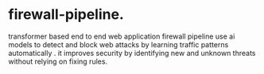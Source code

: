 # firewall-pipeline.
transformer based end to end web application firewall  pipeline   use ai models to detect and block web attacks by learning traffic patterns automatically . it improves security by identifying new and unknown threats without relying on fixing rules.
<!DOCTYPE html>
<html lang="en">
<head>
    <meta charset="UTF-8">
    <meta name="viewport" content="width=device-width, initial-scale=1.0">
    <title>Transformer WAF Security Dashboard</title>
    <link href="https://cdn.jsdelivr.net/npm/bootstrap@5.3.3/dist/css/bootstrap.min.css" rel="stylesheet">
    <link rel="stylesheet" href="https://cdnjs.cloudflare.com/ajax/libs/font-awesome/6.5.2/css/all.min.css">
    <style>
        .header-section { padding: 20px 0; background-color: #f8f9fa; border-bottom: 1px solid #e9ecef; }
        .stat-card { border-left: 5px solid; transition: transform 0.2s; }
        .stat-card:hover { transform: translateY(-5px); box-shadow: 0 4px 8px rgba(0,0,0,0.1); }
        
        .card-total { border-color: #007bff; }
        .card-blocked { border-color: #dc3545; }
        .card-allowed { border-color: #28a745; }
        
        .text-malicious { color: #dc3545; font-weight: bold; }
        .text-benign { color: #28a745; }
        
        /* Table enhancements for visual feedback */
        .table-log tbody tr.table-danger { background-color: #f8d7da !important; }
        .table-log tbody tr.table-warning { background-color: #fff3cd !important; } /* For Rate Limit blocks */
        
        .nav-button { margin-left: 10px; }
    </style>
</head>
<body>
    <nav class="navbar navbar-dark bg-dark">
        <div class="container-fluid container">
            <span class="navbar-brand mb-0 h1">
                <i class="fa-solid fa-robot"></i> Transformer WAF | Security Console
            </span>
            <button class="btn btn-outline-light nav-button" onclick="fetchStats(); fetchAndRenderLogs();">
                <i class="fas fa-sync-alt"></i> Refresh
            </button>
        </div>
    </nav>

    <div class="container mt-4">
        
        <div class="header-section mb-4">
            <h2 class="mb-4 text-primary"><i class="fas fa-chart-line"></i> Real-time Traffic Overview</h2>
            <div class="row">
                <div class="col-md-3 mb-3">
                    <div class="card p-3 stat-card card-blocked">
                        <h5 class="card-title text-danger"><i class="fas fa-brain"></i> ML Blocks</h5>
                        <p class="display-6 text-danger" id="blocked-ml-count">0</p>
                    </div>
                </div>
                <div class="col-md-3 mb-3">
                    <div class="card p-3 stat-card" style="border-color: orange;">
                        <h5 class="card-title text-warning"><i class="fas fa-tachometer-alt"></i> Rate Limited</h5>
                        <p class="display-6 text-warning" id="blocked-rate-count">0</p>
                    </div>
                </div>
                <div class="col-md-3 mb-3">
                    <div class="card p-3 stat-card card-allowed">
                        <h5 class="card-title text-success"><i class="fas fa-check-circle"></i> Total Allowed</h5>
                        <p class="display-6 text-success" id="allowed-count">0</p>
                    </div>
                </div>
                <div class="col-md-3 mb-3">
                    <div class="card p-3 stat-card card-total">
                        <h5 class="card-title text-primary"><i class="fas fa-globe"></i> Total Requests</h5>
                        <p class="display-6" id="total-requests">0</p>
                    </div>
                </div>
            </div>
        </div>

        <div class="card mb-4 shadow-sm">
            <div class="card-header bg-dark text-white">
                <h5 class="mb-0"><i class="fas fa-flask"></i> Test WAF Analyzer (ML Threshold: 90%)</h5>
            </div>
            <div class="card-body">
                <div class="input-group mb-3">
                    <input type="text" class="form-control" id="test-payload" placeholder="Enter payload to test (e.g., /login?user=admin' OR '1'='1" />
                    <button class="btn btn-warning" type="button" onclick="sendTestRequest()">Run WAF Check</button>
                </div>
                <div id="test-result-msg" class="alert alert-info mb-0"></div>
            </div>
        </div>

        <h2 class="mt-5 mb-3"><i class="fas fa-chart-pie"></i> Attack Breakdown</h2>
        <div id="attack-breakdown-container" class="alert alert-secondary">
            <p>Top Attacks Detected:</p>
            <ul id="attack-list" class="list-group">
                <li class="list-group-item">Loading...</li>
            </ul>
        </div>

        <h2 class="mt-5 mb-3"><i class="fas fa-list-ul"></i> Recent Activity Logs</h2>
        <div class="table-responsive shadow">
            <table class="table table-striped table-hover table-log">
                <thead class="table-secondary">
                    <tr>
                        <th>Time</th>
                        <th>Req. ID</th>
                        <th>IP Address</th>
                        <th>Summary</th>
                        <th>Attack Type</th>
                        <th>Model Score</th>
                        <th>Action</th>
                    </tr>
                </thead>
                <tbody id="log-table-body">
                    <tr><td colspan="7" class="text-center">Loading live logs...</td></tr>
                </tbody>
            </table>
        </div>
    </div>

    <script src="https://cdn.jsdelivr.net/npm/bootstrap@5.3.3/dist/js/bootstrap.bundle.min.js"></script>
    
    <script>
        const logTableBody = document.getElementById('log-table-body');
        const testPayloadInput = document.getElementById('test-payload');
        const testResultMsg = document.getElementById('test-result-msg');
        
        // Stats elements
        const totalRequests = document.getElementById('total-requests');
        const blockedMlCount = document.getElementById('blocked-ml-count');
        const blockedRateCount = document.getElementById('blocked-rate-count');
        const allowedCount = document.getElementById('allowed-count');
        const attackList = document.getElementById('attack-list');
        
        // --- Core Functions ---

        /** Fetches summary statistics and updates the cards and breakdown list. */
        async function fetchStats() {
            try {
                const response = await fetch('/api/stats');
                const stats = await response.json();
                
                // Update Cards
                totalRequests.textContent = stats.total_requests;
                blockedMlCount.textContent = stats.blocked_ml_count;
                blockedRateCount.textContent = stats.blocked_rate_count;
                allowedCount.textContent = stats.total_requests - stats.total_blocked;
                
                // Update Attack Breakdown List
                attackList.innerHTML = '';
                const breakdown = stats.attack_breakdown;
                if (Object.keys(breakdown).length === 0) {
                    attackList.innerHTML = '<li class="list-group-item">No blocks recorded yet.</li>';
                } else {
                    for (const [type, count] of Object.entries(breakdown).sort(([,a],[,b]) => b-a)) {
                        const listItem = document.createElement('li');
                        listItem.className = 'list-group-item d-flex justify-content-between align-items-center';
                        listItem.innerHTML = `
                            ${type}
                            <span class="badge bg-danger rounded-pill">${count}</span>
                        `;
                        attackList.appendChild(listItem);
                    }
                }
                
            } catch (error) {
                console.error("Error fetching stats:", error);
            }
        }

        /** Fetches and renders the log table. */
        async function fetchAndRenderLogs() {
            try {
                const response = await fetch('/api/logs');
                const logs = await response.json();
                
                logTableBody.innerHTML = ''; // Clear previous logs

                logs.slice(0, 30).forEach(log => {
                    const row = logTableBody.insertRow();
                    
                    // Dynamic row styling based on action type
                    if (log.action === 'BLOCK') {
                        row.classList.add('table-danger');
                    } else if (log.action === 'BLOCKED_RATELIMIT') {
                        row.classList.add('table-warning');
                    }
                    
                    row.insertCell().textContent = new Date(log.timestamp).toLocaleTimeString();
                    row.insertCell().textContent = log.id;
                    row.insertCell().textContent = log.source_ip;
                    row.insertCell().textContent = log.request_summary;
                    
                    // Attack Type Cell
                    const typeCell = row.insertCell();
                    typeCell.textContent = log.attack_type;
                    
                    // Score Cell (N/A for Rate Limit blocks)
                    const scoreCell = row.insertCell();
                    if (log.action === 'BLOCKED_RATELIMIT') {
                        scoreCell.textContent = 'N/A';
                    } else {
                        scoreCell.textContent = log.transformer_score.toFixed(4);
                        scoreCell.classList.add(log.action === 'BLOCK' ? 'text-malicious' : 'text-benign');
                    }
                    
                    // Action Cell
                    const actionCell = row.insertCell();
                    actionCell.textContent = log.action;
                    if (log.action === 'BLOCK') {
                        actionCell.classList.add('text-danger');
                    } else if (log.action === 'BLOCKED_RATELIMIT') {
                        actionCell.classList.add('text-warning');
                    } else {
                        actionCell.classList.add('text-success');
                    }
                });

            } catch (error) {
                console.error("Error fetching WAF logs:", error);
                logTableBody.innerHTML = '<tr><td colspan="7" class="text-center text-danger">Failed to load logs. Check WAF service status.</td></tr>';
            }
        }
        
        /** Sends a mock request to the WAF proxy endpoint for testing. */
        async function sendTestRequest() {
            const payload = testPayloadInput.value;
            if (!payload) {
                testResultMsg.className = 'alert alert-warning mb-0';
                testResultMsg.textContent = "Please enter a payload to test the WAF.";
                return;
            }
            
            testResultMsg.className = 'alert alert-info mb-0';
            testResultMsg.textContent = "Sending mock request to WAF for analysis...";
            
            try {
                // Send the mock request to the proxy endpoint
                const response = await fetch('/waf/proxy/testpath?q=' + encodeURIComponent(payload), {
                    method: 'GET', 
                });

                const data = await response.json();
                
                if (response.status === 403) {
                    testResultMsg.className = 'alert alert-danger mb-0';
                    testResultMsg.innerHTML = `<strong><i class="fas fa-ban"></i> BLOCKED!</strong> Detected Attack: ${data.attack} | Score: ${data.score} | ID: ${data.id}`;
                } else if (response.status === 429) {
                    testResultMsg.className = 'alert alert-warning mb-0';
                    testResultMsg.innerHTML = `<strong><i class="fas fa-clock"></i> BLOCKED!</strong> ${data.message} ID: ${data.id}`;
                } else {
                    testResultMsg.className = 'alert alert-success mb-0';
                    testResultMsg.innerHTML = `<strong><i class="fas fa-thumbs-up"></i> ALLOWED.</strong> Score: ${data.score} | ID: ${data.id}`;
                }

                // Refresh the dashboard data
                setTimeout(() => {
                    fetchAndRenderLogs();
                    fetchStats();
                }, 500);

            } catch (error) {
                console.error("Test request failed:", error);
                testResultMsg.className = 'alert alert-danger mb-0';
                testResultMsg.textContent = `<i class="fas fa-exclamation-triangle"></i> Error: Could not connect to WAF service (Check app.py status).`;
            }
        }

        // Initialize and refresh dashboard data
        document.addEventListener('DOMContentLoaded', () => {
            fetchStats();
            fetchAndRenderLogs();
            // Setup auto-refresh for a powerful, live feel
            setInterval(fetchStats, 5000); 
            setInterval(fetchAndRenderLogs, 10000);
            testResultMsg.textContent = "Enter a mock payload (e.g., a SQL Injection) and click 'Run WAF Check'.";
        });
    </script>
</body>
</html>
